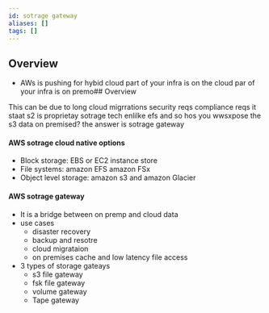 ```yaml
---
id: sotrage gateway
aliases: []
tags: []
---
```


## Overview

- AWs is pushing for hybid cloud
part of your infra is on the cloud
par of your infra is on premo## Overview

This can be due to long cloud migrrations security reqs compliance reqs it staat
s2 is proprietay sotrage tech enlilke efs and so hos you wwsxpose the s3 data on premised?
the answer is sotrage gateway

#### AWS sotrage cloud native options

- Block storage: EBS or EC2 instance store
- File systems: amazon EFS amazon FSx
- Object level storage: amazon s3 and amazon Glacier

#### AWS sotrage gateway
- It is a bridge between on premp and cloud data
- use cases
  - disaster recovery
  - backup and resotre
  - cloud migrataion 
  - on premises cache and low latency file access
- 3 types of storage gateays
  - s3 file gateway
  - fsk file gateway
  - volume gateway
  - Tape gateway


